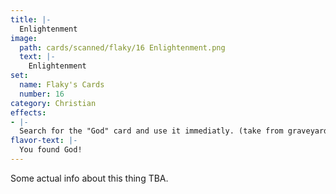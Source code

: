 ```yaml
---
title: |-
  Enlightenment
image: 
  path: cards/scanned/flaky/16 Enlightenment.png
  text: |-
    Enlightenment
set:
  name: Flaky's Cards
  number: 16
category: Christian
effects: 
- |-
  Search for the "God" card and use it immediatly. (take from graveyard, deck, and even other players hands)
flavor-text: |-
  You found God!
---
```

Some actual info about this thing TBA.
